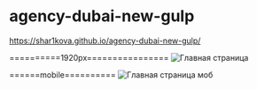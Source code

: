 ﻿# agency-dubai-new-gulp
https://shar1kova.github.io/agency-dubai-new-gulp/

==========1920px================
![Главная страница](https://github.com/shar1kova/agency-dubai-new-gulp/assets/132005538/f6564dd1-c9f1-4984-97d9-b3d65e4b0b30)

======mobile==========
![Главная страница моб ](https://github.com/shar1kova/agency-dubai-new-gulp/assets/132005538/2dac0f1b-d523-46ae-bc0a-8f416355208c)
